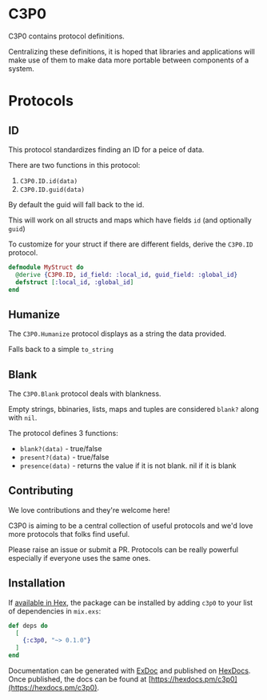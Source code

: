 # C3P0

C3P0 contains protocol definitions. 

Centralizing these definitions, it is hoped that libraries and applications will make use of them to make data more portable between components of a system.

# Protocols

## ID

This protocol standardizes finding an ID for a peice of data.

There are two functions in this protocol:

1. `C3P0.ID.id(data)` 
2. `C3P0.ID.guid(data)`

By default the guid will fall back to the id.

This will work on all structs and maps which have fields `id` (and optionally `guid`)

To customize for your struct if there are different fields, derive the `C3P0.ID` protocol.

```elixir
defmodule MyStruct do
  @derive {C3P0.ID, id_field: :local_id, guid_field: :global_id}
  defstruct [:local_id, :global_id]
end
```

## Humanize

The `C3P0.Humanize` protocol displays as a string the data provided.

Falls back to a simple `to_string`

## Blank

The `C3P0.Blank` protocol deals with blankness.

Empty strings, bbinaries, lists, maps and tuples are considered `blank?` along with `nil`.

The protocol defines 3 functions:

* `blank?(data)` - true/false
* `present?(data)` - true/false
* `presence(data)` - returns the value if it is not blank. nil if it is blank

## Contributing

We love contributions and they're welcome here!

C3P0 is aiming to be a central collection of useful protocols and we'd love more protocols that folks find useful. 

Please raise an issue or submit a PR. Protocols can be really powerful especially if everyone uses the same ones.

## Installation

If [available in Hex](https://hex.pm/docs/publish), the package can be installed
by adding `c3p0` to your list of dependencies in `mix.exs`:

```elixir
def deps do
  [
    {:c3p0, "~> 0.1.0"}
  ]
end
```

Documentation can be generated with [ExDoc](https://github.com/elixir-lang/ex_doc)
and published on [HexDocs](https://hexdocs.pm). Once published, the docs can
be found at [https://hexdocs.pm/c3p0](https://hexdocs.pm/c3p0).

